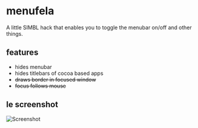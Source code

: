 # menufela


A little SIMBL hack that enables you to toggle the menubar on/off and other things.


## features

* hides menubar
* hides titlebars of cocoa based apps
* ~~draws border in focused window~~
* ~~focus follows mouse~~

## le screenshot

![Screenshot](https://dl.dropboxusercontent.com/u/8178/Screenshots/_xn946eadm_v.png)
